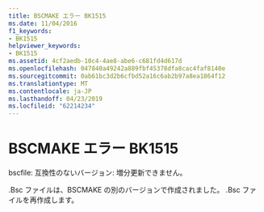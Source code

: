 ```yaml
---
title: BSCMAKE エラー BK1515
ms.date: 11/04/2016
f1_keywords:
- BK1515
helpviewer_keywords:
- BK1515
ms.assetid: 4cf2aedb-10c4-4ae8-abe6-c681fd4d617d
ms.openlocfilehash: 047840a49242a889fbf45378dfa8cac4faf8140e
ms.sourcegitcommit: 0ab61bc3d2b6cfbd52a16c6ab2b97a8ea1864f12
ms.translationtype: MT
ms.contentlocale: ja-JP
ms.lasthandoff: 04/23/2019
ms.locfileid: "62214234"
---
```

# <a name="bscmake-error-bk1515"></a>BSCMAKE エラー BK1515

bscfile: 互換性のないバージョン: 増分更新できません。

.Bsc ファイルは、BSCMAKE の別のバージョンで作成されました。 .Bsc ファイルを再作成します。